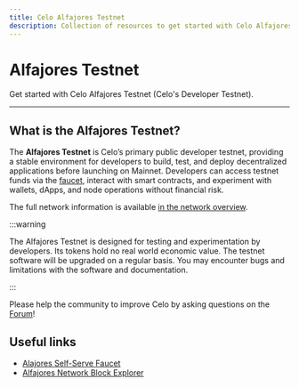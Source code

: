 ```yaml
---
title: Celo Alfajores Testnet
description: Collection of resources to get started with Celo Alfajores Testnet (Celo's Developer Testnet).
---
```


# Alfajores Testnet

Get started with Celo Alfajores Testnet (Celo's Developer Testnet).

---

## What is the Alfajores Testnet?

The **Alfajores Testnet** is Celo’s primary public developer testnet, providing a stable environment for developers to build, test, and deploy decentralized applications before launching on Mainnet. Developers can access testnet funds via the [faucet](https://faucet.celo.org/alfajores), interact with smart contracts, and experiment with wallets, dApps, and node operations without financial risk.

The full network information is available [in the network overview](/network#celo-alfajores-testnet).

:::warning

The Alfajores Testnet is designed for testing and experimentation by developers. Its tokens hold no real world economic value. The testnet software will be upgraded on a regular basis. You may encounter bugs and limitations with the software and documentation.

:::

Please help the community to improve Celo by asking questions on the [Forum](https://forum.celo.org/c/testnets/alfajores-testnet/6)!

## Useful links

- [Alajores Self-Serve Faucet](https://faucet.celo.org/alfajores)
- [Alfajores Network Block Explorer](https://celo-alfajores.blockscout.com/)
